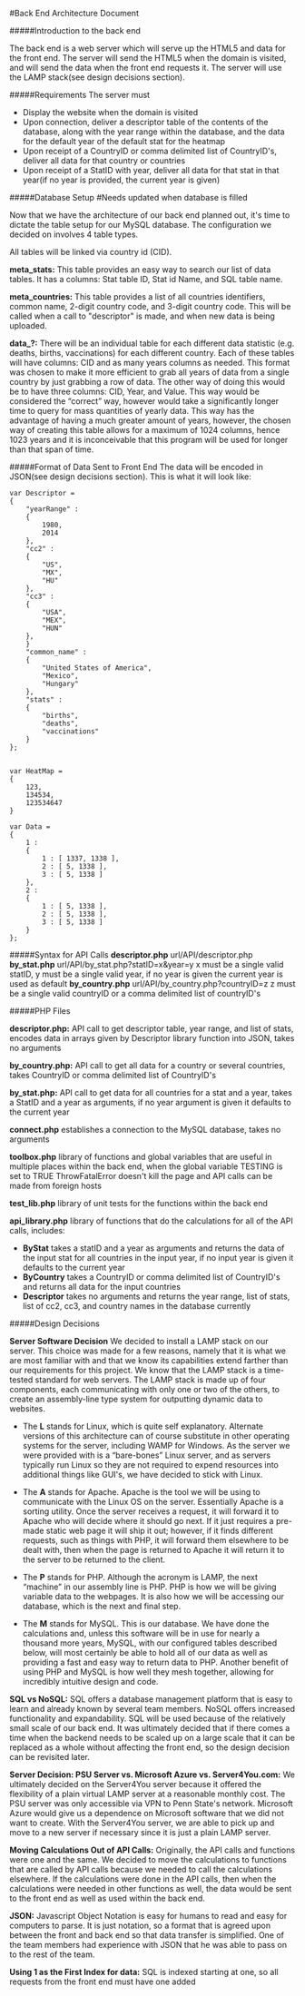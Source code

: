 #Back End Architecture Document


#####Introduction to the back end

The back end is a web server which will serve up the HTML5 and data for the front end. The server will send the HTML5 when the domain is visited, and will send the data when the front end requests it. The server will use the LAMP stack(see design decisions section).


#####Requirements
The server must
* Display the website when the domain is visited
* Upon connection, deliver a descriptor table of the contents of the database, along with the year range within the database, and the data for the default year of the default stat for the heatmap
* Upon receipt of a CountryID or comma delimited list of CountryID's, deliver all data for that country or countries
* Upon receipt of a StatID with year, deliver all data for that stat in that year(if no year is provided, the current year is given)


#####Database Setup
#Needs updated when database is filled

Now that we have the architecture of our back end planned out, it's time to dictate the table setup for our MySQL database. The configuration we decided on involves 4 table types.

All tables will be linked via country id (CID).

**meta_stats:** This table provides an easy way to search our list of data tables. It has a columns: Stat table ID, Stat id Name, and SQL table name.

**meta_countries:** This table provides a list of all countries identifiers, common name, 2-digit country code, and 3-digit country code. This will be called when a call to "descriptor" is made, and when new data is being uploaded.

**data_?:** There will be an individual table for each different data statistic (e.g. deaths, births, vaccinations) for each different country. Each of these tables will have columns: CID and as many years columns as needed. This format was chosen to make it more efficient to grab all years of data from a single country by just grabbing a row of data. The other way of doing this would be to have three columns: CID, Year, and Value. This way would be considered the “correct” way, however would take a significantly longer time to query for mass quantities of yearly data. This way has the advantage of having a much greater amount of years, however, the chosen way of creating this table allows for a maximum of 1024 columns, hence 1023 years and it is inconceivable that this program will be used for longer than that span of time. 

#####Format of Data Sent to Front End
The data will be encoded in JSON(see design decisions section). This is what it will look like:


	var Descriptor =
	{
    	"yearRange" : 
    	{
        	1980, 
        	2014
    	},
    	"cc2" :
    	{
        	"US",
        	"MX",
        	"HU"
    	},
		"cc3" :
        {
			"USA",
			"MEX",
			"HUN"
        },
        }
    	"common_name" : 
    	{
        	"United States of America",
        	"Mexico",
        	"Hungary"
    	},
    	"stats" : 
    	{
        	"births",
        	"deaths",
        	"vaccinations"
    	}
	};


	var HeatMap =
	{
    	123,
    	134534,
    	123534647
	}

	var Data =
	{
    	1 :
    	{
        	1 : [ 1337, 1338 ],
        	2 : [ 5, 1338 ],
        	3 : [ 5, 1338 ]
    	}, 
    	2 : 
    	{
        	1 : [ 5, 1338 ],
        	2 : [ 5, 1338 ],
        	3 : [ 5, 1338 ]
    	}
	};

	
#####Syntax for API Calls
**descriptor.php** url/API/descriptor.php
**by_stat.php** url/API/by_stat.php?statID=x&year=y
x must be a single valid statID, y must be a single valid year, if no year is given the current year is used as default
**by_country.php** url/API/by_country.php?countryID=z
z must be a single valid countryID or a comma delimited list of countryID's


#####PHP Files


**descriptor.php:** API call to get descriptor table, year range, and list of stats, encodes data in arrays given by Descriptor library function into JSON, takes no arguments

**by_country.php:** API call to get all data for a country or several countries, takes CountryID or comma delimited list of CountryID's

**by_stat.php:** API call to get data for all countries for a stat and a year, takes a StatID and a year as arguments, if no year argument is given it defaults to the current year

**connect.php** establishes a connection to the MySQL database, takes no arguments

**toolbox.php** library of functions and global variables that are useful in multiple places within the back end, when the global variable TESTING is set to TRUE ThrowFatalError doesn't kill the page and API calls can be made from foreign hosts

**test_lib.php** library of unit tests for the functions within the back end

**api_library.php** library of functions that do the calculations for all of the API calls, includes:
* **ByStat** takes a statID and a year as arguments and returns the data of the input stat for all countries in the input year, if no input year is given it defaults to the current year
* **ByCountry** takes a CountryID or comma delimited list of CountryID's and returns all data for the input countries
* **Descriptor** takes no arguments and returns the year range, list of stats, list of cc2, cc3, and country names in the database currently





#####Design Decisions

**Server Software Decision**
We decided to install a LAMP stack on our server. This choice was made for a few reasons, namely that it is what we are most familiar with and that we know its capabilities extend farther than our requirements for this project. We know that the LAMP stack is a time-tested standard for web servers.
The LAMP stack is made up of four components, each communicating with only one or two of the others, to create an assembly-line type system for outputting dynamic data to websites. 

* The **L** stands for Linux, which is quite self explanatory. Alternate versions of this architecture can of course substitute in other operating systems for the server, including WAMP for Windows. As the server we were provided with is a “bare-bones” Linux server, and as servers typically run Linux so they are not required to expend resources into additional things like GUI's, we have decided to stick with Linux. 

* The **A** stands for Apache. Apache is the tool we will be using to communicate with the Linux OS on the server. Essentially Apache is a sorting utility. Once the server receives a request, it will forward it to Apache who will decide where it should go next. If it just requires a pre-made static web page it will ship it out; however, if it finds different requests, such as things with PHP, it will forward them elsewhere to be dealt with, then when the page is returned to Apache it will return it to the server to be returned to the client. 

* The **P** stands for PHP. Although the acronym is LAMP, the next “machine” in our assembly line is PHP. PHP is how we will be giving variable data to the webpages. It is also how we will be accessing our database, which is the next and final step.

* The **M** stands for MySQL. This is our database. We have done the calculations and, unless this software will be in use for nearly a thousand more years, MySQL, with our configured tables described below, will most certainly be able to hold all of our data as well as providing a fast and easy way to return data to PHP. Another benefit of using PHP and MySQL is how well they mesh together, allowing for incredibly intuitive design and code.

**SQL vs NoSQL:** SQL offers a database management platform that is easy to learn and already known by several team members.  NoSQL offers increased functionality and expandability.  SQL will be used because of the relatively small scale of our back end.  It was ultimately decided that if there comes a time when the backend needs to be scaled up on a large scale that it can be replaced as a whole without affecting the front end, so the design decision can be revisited later.

**Server Decision: PSU Server vs. Microsoft Azure vs. Server4You.com:** We ultimately decided on the Server4You server because it offered the flexibility of a plain virtual LAMP server at a reasonable monthly cost. The PSU server was only accessible via VPN to Penn State's network. Microsoft Azure would give us a dependence on Microsoft software that we did not want to create. With the Server4You server, we are able to pick up and move to a new server if necessary since it is just a plain LAMP server.

**Moving Calculations Out of API Calls:** Originally, the API calls and functions were one and the same. We decided to move the calculations to functions that are called by API calls because we needed to call the calculations elsewhere. If the calculations were done in the API calls, then when the calculations were needed in other functions as well, the data would be sent to the front end as well as used within the back end.

**JSON:** Javascript Object Notation is easy for humans to read and easy for computers to parse. It is just notation, so a format that is agreed upon between the front and back end so that data transfer is simplified. One of the team members had experience with JSON that he was able to pass on to the rest of the team.

**Using 1 as the First Index for data:** SQL is indexed starting at one, so all requests from the front end must have one added

